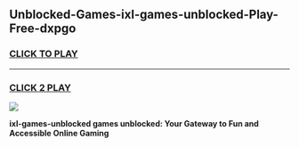 
## Unblocked-Games-ixl-games-unblocked-Play-Free-dxpgo
<h3>
<a href="https://premium76.site?title=ixl-games-unblocked&ref=12A">CLICK TO PLAY</a></h3>
<hr>

<h3>
<a href="https://premium76.site?title=ixl-games-unblocked&ref=12A">CLICK 2 PLAY</a>
  
</h3>

<a href="https://premium76.site?title=ixl-games-unblocked&ref=12A"><img src="https://clearcache.store/games.png"></a>


**ixl-games-unblocked games unblocked: Your Gateway to Fun and Accessible Online Gaming**
